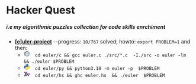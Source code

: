 # Hacker Quest

##### i.e my algorithmic puzzles collection for code skills enrchiment

* [**[e]uler-project**](https://projecteuler.net/) --progress: `10/767` solved; howto: `export PROBLEM=1` and then:
  * <img src="img/c.png" alt="c" width="16"/>&emsp;`cd euler/c && gcc euler.c ./src/*.c  -I./src -o euler -lm && ./euler $PROBLEM`
  * <img src="img/py.png" alt="python" width="16"/>&emsp;`cd euler/py && python3.10 -m euler -p  $PROBLEM`
  * <img src="img/hs.png" alt="haskell" width="16"/>&emsp;`cd euler/hs && ghc euler.hs  && ./euler  $PROBLEM`
